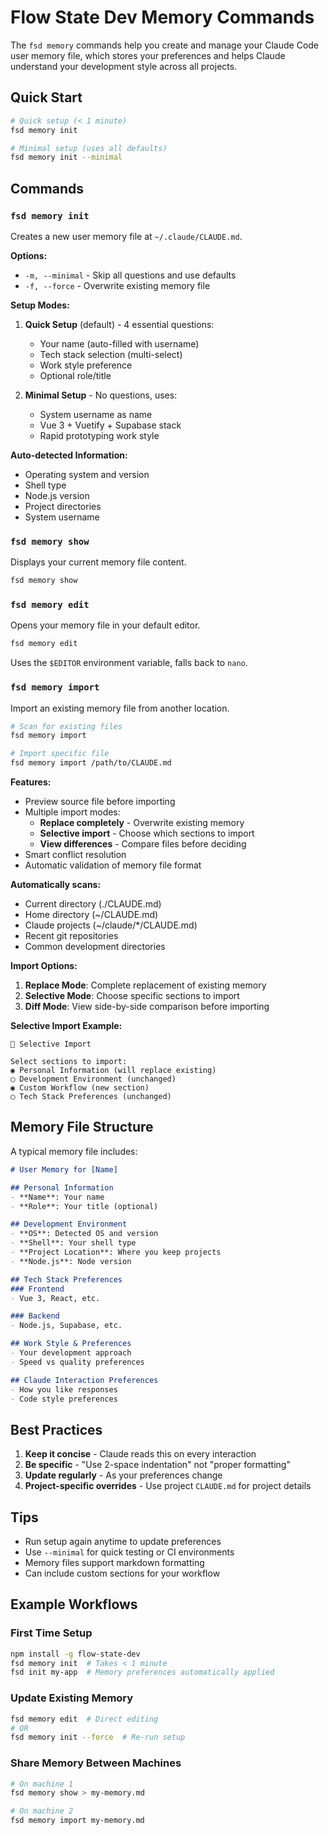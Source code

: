 # Flow State Dev Memory Commands

The `fsd memory` commands help you create and manage your Claude Code user memory file, which stores your preferences and helps Claude understand your development style across all projects.

## Quick Start

```bash
# Quick setup (< 1 minute)
fsd memory init

# Minimal setup (uses all defaults)
fsd memory init --minimal
```

## Commands

### `fsd memory init`

Creates a new user memory file at `~/.claude/CLAUDE.md`.

**Options:**
- `-m, --minimal` - Skip all questions and use defaults
- `-f, --force` - Overwrite existing memory file

**Setup Modes:**
1. **Quick Setup** (default) - 4 essential questions:
   - Your name (auto-filled with username)
   - Tech stack selection (multi-select)
   - Work style preference
   - Optional role/title

2. **Minimal Setup** - No questions, uses:
   - System username as name
   - Vue 3 + Vuetify + Supabase stack
   - Rapid prototyping work style

**Auto-detected Information:**
- Operating system and version
- Shell type
- Node.js version
- Project directories
- System username

### `fsd memory show`

Displays your current memory file content.

```bash
fsd memory show
```

### `fsd memory edit`

Opens your memory file in your default editor.

```bash
fsd memory edit
```

Uses the `$EDITOR` environment variable, falls back to `nano`.

### `fsd memory import`

Import an existing memory file from another location.

```bash
# Scan for existing files
fsd memory import

# Import specific file
fsd memory import /path/to/CLAUDE.md
```

**Features:**
- Preview source file before importing
- Multiple import modes:
  - **Replace completely** - Overwrite existing memory
  - **Selective import** - Choose which sections to import
  - **View differences** - Compare files before deciding
- Smart conflict resolution
- Automatic validation of memory file format

**Automatically scans:**
- Current directory (./CLAUDE.md)
- Home directory (~/CLAUDE.md)
- Claude projects (~/claude/*/CLAUDE.md)
- Recent git repositories
- Common development directories

**Import Options:**
1. **Replace Mode**: Complete replacement of existing memory
2. **Selective Mode**: Choose specific sections to import
3. **Diff Mode**: View side-by-side comparison before importing

**Selective Import Example:**
```
🧩 Selective Import

Select sections to import:
◉ Personal Information (will replace existing)
◯ Development Environment (unchanged)
◉ Custom Workflow (new section)
◯ Tech Stack Preferences (unchanged)
```

## Memory File Structure

A typical memory file includes:

```markdown
# User Memory for [Name]

## Personal Information
- **Name**: Your name
- **Role**: Your title (optional)

## Development Environment
- **OS**: Detected OS and version
- **Shell**: Your shell type
- **Project Location**: Where you keep projects
- **Node.js**: Node version

## Tech Stack Preferences
### Frontend
- Vue 3, React, etc.

### Backend
- Node.js, Supabase, etc.

## Work Style & Preferences
- Your development approach
- Speed vs quality preferences

## Claude Interaction Preferences
- How you like responses
- Code style preferences
```

## Best Practices

1. **Keep it concise** - Claude reads this on every interaction
2. **Be specific** - "Use 2-space indentation" not "proper formatting"
3. **Update regularly** - As your preferences change
4. **Project-specific overrides** - Use project `CLAUDE.md` for project details

## Tips

- Run setup again anytime to update preferences
- Use `--minimal` for quick testing or CI environments
- Memory files support markdown formatting
- Can include custom sections for your workflow

## Example Workflows

### First Time Setup
```bash
npm install -g flow-state-dev
fsd memory init  # Takes < 1 minute
fsd init my-app  # Memory preferences automatically applied
```

### Update Existing Memory
```bash
fsd memory edit  # Direct editing
# OR
fsd memory init --force  # Re-run setup
```

### Share Memory Between Machines
```bash
# On machine 1
fsd memory show > my-memory.md

# On machine 2
fsd memory import my-memory.md
```